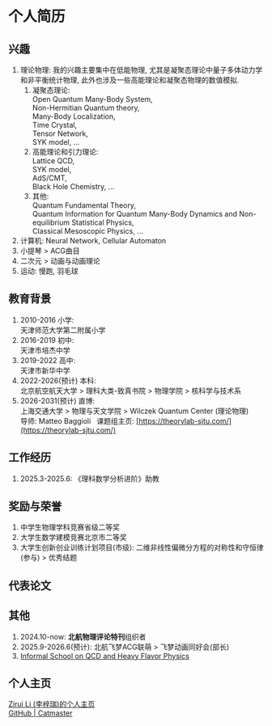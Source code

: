 # 个人简历
## 兴趣
1. 理论物理: 我的兴趣主要集中在低能物理, 尤其是凝聚态理论中量子多体动力学和非平衡统计物理, 此外也涉及一些高能理论和凝聚态物理的数值模拟.
    1. 凝聚态理论: <br>Open Quantum Many-Body System, <br>Non-Hermitian Quantum theory, <br>Many-Body Localization, <br>Time Crystal, <br>Tensor Network, <br>SYK model, ...
    2. 高能理论和引力理论: <br>Lattice QCD, <br>SYK model, <br>AdS/CMT, <br>Black Hole Chemistry, ...
    3. 其他: <br>Quantum Fundamental Theory, <br>Quantum Information for Quantum Many-Body Dynamics and Non-equilibrium Statistical Physics, <br>Classical Mesoscopic Physics, ...
2. 计算机: Neural Network, Cellular Automaton
3. 小提琴 > ACG曲目
4. 二次元 > 动画与动画理论
5. 运动: 慢跑, 羽毛球

## 教育背景
1. 2010-2016 小学: <br>天津师范大学第二附属小学
2. 2016-2019 初中: <br>天津市培杰中学
3. 2019-2022 高中: <br>天津市新华中学
4. 2022-2026(预计) 本科: <br>北京航空航天大学 > 理科大类-致真书院 > 物理学院 > 核科学与技术系
5. 2026-2031(预计) 直博: <br>上海交通大学 > 物理与天文学院 > Wilczek Quantum Center (理论物理)<br>
导师: Matteo Baggioli &nbsp;&nbsp;课题组主页: [https://theorylab-sjtu.com/](https://theorylab-sjtu.com/)


## 工作经历
1. 2025.3-2025.6: 《理科数学分析进阶》助教

## 奖励与荣誉
1. 中学生物理学科竞赛省级二等奖
2. 大学生数学建模竞赛北京市二等奖
3. 大学生创新创业训练计划项目(市级): 二维非线性偏微分方程的对称性和守恒律(参与) > 优秀结题

## 代表论文

## 其他
1. 2024.10-now: **北航物理评论特刊**组织者
2. 2025.9-2026.6(预计): 北航飞梦ACG联萌 > 飞梦动画同好会(部长)
3. [Informal School on QCD and Heavy Flavor Physics](https://indico-tdli.sjtu.edu.cn/event/4091/)

## 个人主页
[Zirui Li (李梓瑞)的个人主页](https://ziruili-physics.github.io)<br>
[GitHub | Catmaster](https://github.com/ZiruiLi-physics)